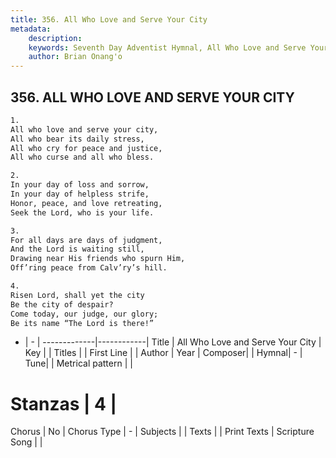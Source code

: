 ```yaml
---
title: 356. All Who Love and Serve Your City
metadata:
    description: 
    keywords: Seventh Day Adventist Hymnal, All Who Love and Serve Your City, , 
    author: Brian Onang'o
---
```



## 356. ALL WHO LOVE AND SERVE YOUR CITY

```txt
1.
All who love and serve your city,
All who bear its daily stress,
All who cry for peace and justice,
All who curse and all who bless.

2.
In your day of loss and sorrow,
In your day of helpless strife,
Honor, peace, and love retreating,
Seek the Lord, who is your life.

3.
For all days are days of judgment,
And the Lord is waiting still,
Drawing near His friends who spurn Him,
Off’ring peace from Calv’ry’s hill.

4.
Risen Lord, shall yet the city
Be the city of despair?
Come today, our judge, our glory;
Be its name “The Lord is there!”
```

- |   -  |
-------------|------------|
Title | All Who Love and Serve Your City |
Key |  |
Titles |  |
First Line |  |
Author | 
Year | 
Composer|  |
Hymnal|  - |
Tune|  |
Metrical pattern | |
# Stanzas | 4 |
Chorus | No |
Chorus Type | - |
Subjects |  |
Texts |  |
Print Texts | 
Scripture Song |  |
  
